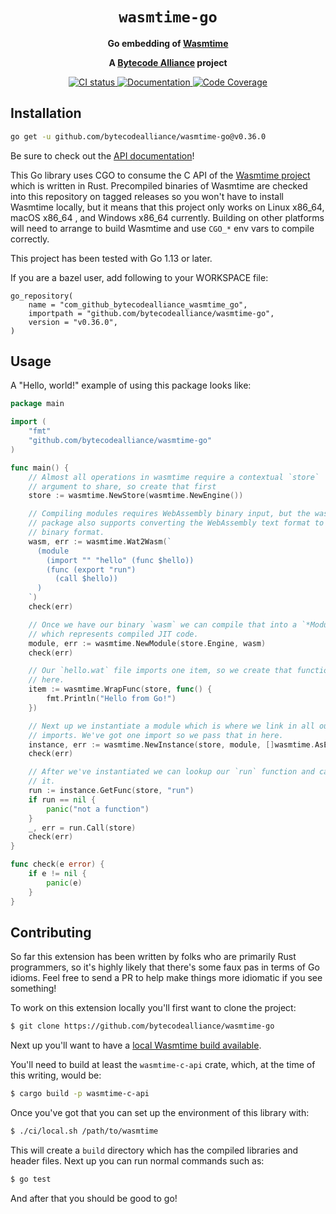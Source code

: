 <div align="center">
  <h1><code>wasmtime-go</code></h1>

  <p>
    <strong>Go embedding of
    <a href="https://github.com/bytecodealliance/wasmtime">Wasmtime</a></strong>
  </p>

  <strong>A <a href="https://bytecodealliance.org/">Bytecode Alliance</a> project</strong>

  <p>
    <a href="https://github.com/bytecodealliance/wasmtime-go/actions?query=workflow%3ACI">
      <img src="https://github.com/bytecodealliance/wasmtime-go/workflows/CI/badge.svg" alt="CI status"/>
    </a>
    <a href="https://pkg.go.dev/github.com/bytecodealliance/wasmtime-go">
      <img src="https://godoc.org/github.com/bytecodealliance/wasmtime-go?status.svg" alt="Documentation"/>
    </a>
    <a href="https://bytecodealliance.github.io/wasmtime-go/coverage.html">
      <img src="https://img.shields.io/badge/coverage-main-green" alt="Code Coverage"/>
    </a>
  </p>

</div>

## Installation

```sh
go get -u github.com/bytecodealliance/wasmtime-go@v0.36.0
```

Be sure to check out the [API documentation][api]!

This Go library uses CGO to consume the C API of the [Wasmtime
project][wasmtime] which is written in Rust. Precompiled binaries of Wasmtime
are checked into this repository on tagged releases so you won't have to install
Wasmtime locally, but it means that this project only works on Linux x86\_64,
macOS x86\_64 , and Windows x86\_64 currently. Building on other platforms will
need to arrange to build Wasmtime and use `CGO_*` env vars to compile correctly.

This project has been tested with Go 1.13 or later.

[api]: https://pkg.go.dev/github.com/bytecodealliance/wasmtime-go
[wasmtime]: https://github.com/bytecodealliance/wasmtime

If you are a bazel user, add following to your WORKSPACE file:

```
go_repository(
    name = "com_github_bytecodealliance_wasmtime_go",
    importpath = "github.com/bytecodealliance/wasmtime-go",
    version = "v0.36.0",
)
```

## Usage

A "Hello, world!" example of using this package looks like:

```go
package main

import (
    "fmt"
    "github.com/bytecodealliance/wasmtime-go"
)

func main() {
    // Almost all operations in wasmtime require a contextual `store`
    // argument to share, so create that first
    store := wasmtime.NewStore(wasmtime.NewEngine())

    // Compiling modules requires WebAssembly binary input, but the wasmtime
    // package also supports converting the WebAssembly text format to the
    // binary format.
    wasm, err := wasmtime.Wat2Wasm(`
      (module
        (import "" "hello" (func $hello))
        (func (export "run")
          (call $hello))
      )
    `)
    check(err)

    // Once we have our binary `wasm` we can compile that into a `*Module`
    // which represents compiled JIT code.
    module, err := wasmtime.NewModule(store.Engine, wasm)
    check(err)

    // Our `hello.wat` file imports one item, so we create that function
    // here.
    item := wasmtime.WrapFunc(store, func() {
        fmt.Println("Hello from Go!")
    })

    // Next up we instantiate a module which is where we link in all our
    // imports. We've got one import so we pass that in here.
    instance, err := wasmtime.NewInstance(store, module, []wasmtime.AsExtern{item})
    check(err)

    // After we've instantiated we can lookup our `run` function and call
    // it.
    run := instance.GetFunc(store, "run")
    if run == nil {
        panic("not a function")
    }
    _, err = run.Call(store)
    check(err)
}

func check(e error) {
    if e != nil {
        panic(e)
    }
}
```

## Contributing

So far this extension has been written by folks who are primarily Rust
programmers, so it's highly likely that there's some faux pas in terms of Go
idioms. Feel free to send a PR to help make things more idiomatic if you see
something!

To work on this extension locally you'll first want to clone the project:

```sh
$ git clone https://github.com/bytecodealliance/wasmtime-go
```

Next up you'll want to have a [local Wasmtime build
available](https://bytecodealliance.github.io/wasmtime/contributing-building.html).

You'll need to build at least the `wasmtime-c-api` crate, which, at the time of
this writing, would be:

```sh
$ cargo build -p wasmtime-c-api
```

Once you've got that you can set up the environment of this library with:

```sh
$ ./ci/local.sh /path/to/wasmtime
```

This will create a `build` directory which has the compiled libraries and header
files. Next up you can run normal commands such as:

```sh
$ go test
```

And after that you should be good to go!
